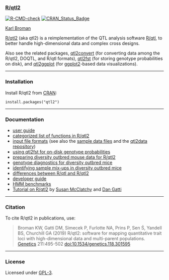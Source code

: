 ### [R/qtl2](https://kbroman.org/qtl2/)

[![R-CMD-check](https://github.com/rqtl/qtl2/actions/workflows/R-CMD-check.yaml/badge.svg)](https://github.com/rqtl/qtl2/actions/workflows/R-CMD-check.yaml)
[![CRAN_Status_Badge](https://www.r-pkg.org/badges/version/qtl2)](https://cran.r-project.org/package=qtl2)

[Karl Broman](https://kbroman.org)

[R/qtl2](https://kbroman.org/qtl2/) (aka qtl2) is a reimplementation of
the QTL analysis software [R/qtl](https://rqtl.org), to better handle
high-dimensional data and complex cross designs.

Also see the related packages,
[qtl2convert](https://github.com/rqtl/qtl2convert) (for converting
data among the R/qtl2, DOQTL, and R/qtl formats),
[qtl2fst](https://github.com/rqtl/qtl2fst) (for storing genotype
probabilities on disk), and [qtl2ggplot](https://github.com/byandell/qtl2ggplot)
(for [ggplot2](https://ggplot2.tidyverse.org/)-based data visualizations).

---

### Installation

Install R/qtl2 from [CRAN](https://cran.r-project.org):

    install.packages("qtl2")

---

### Documentation

- [user guide](https://kbroman.org/qtl2/assets/vignettes/user_guide.html)
- [categorized list of functions in R/qtl2](https://kbroman.org/qtl2/pages/rqtl2_functions.html)
- [input file formats](https://kbroman.org/qtl2/assets/vignettes/input_files.html)
  (see also the
  [sample data files](https://kbroman.org/qtl2/pages/sampledata.html)
  and the [qtl2data repository](https://github.com/rqtl/qtl2data))
- [using qtl2fst for on-disk genotype probabilities](https://kbroman.org/qtl2/assets/vignettes/qtl2fst.html)
- [preparing diversity outbred mouse data for R/qtl2](https://kbroman.org/qtl2/pages/prep_do_data.html)
- [genotype diagnostics for diversity outbred mice](https://kbroman.org/qtl2/assets/vignettes/do_diagnostics.html)
- [identifying sample mix-ups in diversity outbred mice](https://kbroman.org/qtl2/assets/vignettes/do_mixups.html)
- [differences between R/qtl and R/qtl2](https://kbroman.org/qtl2/assets/vignettes/rqtl_diff.html)
- [developer guide](https://kbroman.org/qtl2/assets/vignettes/developer_guide.html)
- [HMM benchmarks](https://kbroman.org/qtl2/assets/vignettes/hmm_benchmarks.html)
- [Tutorial on R/qtl2](https://smcclatchy.github.io/mapping/) by [Susan McClatchy](https://github.com/smcclatchy) and
  [Dan Gatti](https://github.com/dmgatti)

---

### Citation

To cite R/qtl2 in publications, use:

> Broman KW, Gatti DM, Simecek P, Furlotte NA, Prins P, Sen &#346;,
> Yandell BS, Churchill GA (2019)
> R/qtl2: software for mapping quantitative trait loci with
> high-dimensional data and multi-parent populations.
> [Genetics](https://academic.oup.com/genetics) 211:495-502
> [doi:10.1534/genetics.118.301595](https://doi.org/10.1534/genetics.118.301595)

---

### License

Licensed under [GPL-3](https://www.r-project.org/Licenses/GPL-3).
